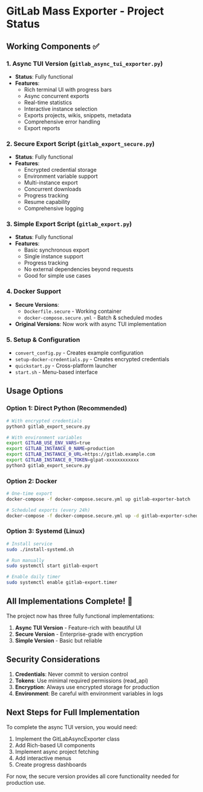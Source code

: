 # GitLab Mass Exporter - Project Status

## Working Components ✅

### 1. Async TUI Version (`gitlab_async_tui_exporter.py`)
- **Status**: Fully functional
- **Features**:
  - Rich terminal UI with progress bars
  - Async concurrent exports
  - Real-time statistics
  - Interactive instance selection
  - Exports projects, wikis, snippets, metadata
  - Comprehensive error handling
  - Export reports

### 2. Secure Export Script (`gitlab_export_secure.py`)
- **Status**: Fully functional
- **Features**:
  - Encrypted credential storage
  - Environment variable support
  - Multi-instance export
  - Concurrent downloads
  - Progress tracking
  - Resume capability
  - Comprehensive logging

### 3. Simple Export Script (`gitlab_export.py`)
- **Status**: Fully functional
- **Features**:
  - Basic synchronous export
  - Single instance support
  - Progress tracking
  - No external dependencies beyond requests
  - Good for simple use cases

### 4. Docker Support
- **Secure Versions**: 
  - `Dockerfile.secure` - Working container
  - `docker-compose.secure.yml` - Batch & scheduled modes
- **Original Versions**: Now work with async TUI implementation

### 5. Setup & Configuration
- `convert_config.py` - Creates example configuration
- `setup-docker-credentials.py` - Creates encrypted credentials
- `quickstart.py` - Cross-platform launcher
- `start.sh` - Menu-based interface

## Usage Options

### Option 1: Direct Python (Recommended)
```bash
# With encrypted credentials
python3 gitlab_export_secure.py

# With environment variables
export GITLAB_USE_ENV_VARS=true
export GITLAB_INSTANCE_0_NAME=production
export GITLAB_INSTANCE_0_URL=https://gitlab.example.com
export GITLAB_INSTANCE_0_TOKEN=glpat-xxxxxxxxxxxx
python3 gitlab_export_secure.py
```

### Option 2: Docker
```bash
# One-time export
docker-compose -f docker-compose.secure.yml up gitlab-exporter-batch

# Scheduled exports (every 24h)
docker-compose -f docker-compose.secure.yml up -d gitlab-exporter-scheduled
```

### Option 3: Systemd (Linux)
```bash
# Install service
sudo ./install-systemd.sh

# Run manually
sudo systemctl start gitlab-export

# Enable daily timer
sudo systemctl enable gitlab-export.timer
```

## All Implementations Complete! 🎉

The project now has three fully functional implementations:
1. **Async TUI Version** - Feature-rich with beautiful UI
2. **Secure Version** - Enterprise-grade with encryption
3. **Simple Version** - Basic but reliable

## Security Considerations

1. **Credentials**: Never commit to version control
2. **Tokens**: Use minimal required permissions (read_api)
3. **Encryption**: Always use encrypted storage for production
4. **Environment**: Be careful with environment variables in logs

## Next Steps for Full Implementation

To complete the async TUI version, you would need:
1. Implement the GitLabAsyncExporter class
2. Add Rich-based UI components
3. Implement async project fetching
4. Add interactive menus
5. Create progress dashboards

For now, the secure version provides all core functionality needed for production use.